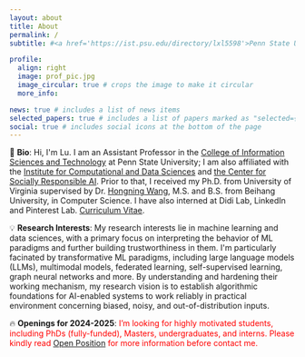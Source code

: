 ```yaml
---
layout: about
title: About
permalink: /
subtitle: #<a href='https://ist.psu.edu/directory/lxl5598'>Penn State University</a>

profile:
  align: right
  image: prof_pic.jpg
  image_circular: true # crops the image to make it circular
  more_info: 

news: true # includes a list of news items
selected_papers: true # includes a list of papers marked as "selected={true}"
social: true # includes social icons at the bottom of the page
---
```


:wave: **Bio**: Hi, I'm Lu. I am an Assistant Professor in the [College of Information Sciences and Technology](https://ist.psu.edu/) at Penn State University; I am also affiliated with the [Institute for Computational and Data Sciences](https://www.icds.psu.edu/) and [the Center for Socially Responsible AI](https://ai.psu.edu/). Prior to that, I received my Ph.D. from University of Virginia supervised by Dr. [Hongning Wang](https://www.cs.virginia.edu/~hw5x/), M.S. and B.S. from Beihang University, in Computer Science. I have also interned at Didi Lab, LinkedIn and Pinterest Lab. [Curriculum Vitae](/assets/pdf/Lu_cv.pdf).

:bulb: **Research Interests**: My research interests lie in machine learning and data sciences, with a primary focus on interpreting the behavior of ML paradigms and further building trustworthiness in them. I'm particularly facinated by transformative ML paradigms, including large language models (LLMs), multimodal models, federated learning, self-supervised learning, graph neural networks and more. By understanding and hardening their working mechanism, my research vision is to establish algorithmic foundations for AI-enabled systems to work reliably in practical environment concerning biased, noisy, and out-of-distribution inputs. 

:fire: **Openings for 2024-2025**: <span style="color:red"> I’m looking for highly motivated students, including PhDs (fully-funded), Masters, undergraduates, and interns. Please kindly read [Open Position](/position) for more information before contact me. </span>

